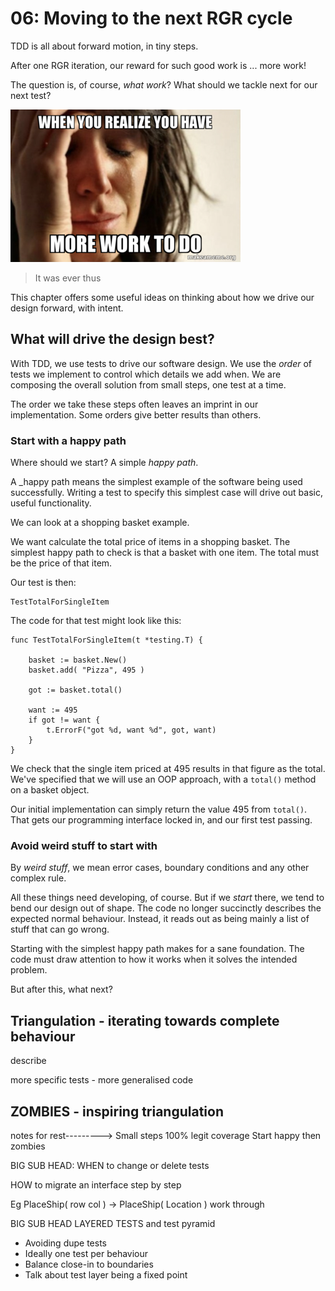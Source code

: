 # 06: Moving to the next RGR cycle

TDD is all about forward motion, in tiny steps.

After one RGR iteration, our reward for such good work is ... more work!

The question is, of course, _what work_? What should we tackle next for our next test?

![Good work gets more work](images/more-work.png)

> It was ever thus

This chapter offers some useful ideas on thinking about how we drive our design forward, with intent.

## What will drive the design best?

With TDD, we use tests to drive our software design. We use the _order_ of tests we implement to control which details we add when. We are composing the overall solution from small steps, one test at a time.

The order we take these steps often leaves an imprint in our implementation. Some orders give better results than others.

### Start with a happy path

Where should we start? A simple _happy path_.

A \_happy path means the simplest example of the software being used successfully. Writing a test to specify this simplest case will drive out basic, useful functionality.

We can look at a shopping basket example.

We want calculate the total price of items in a shopping basket. The simplest happy path to check is that a basket with one item. The total must be the price of that item.

Our test is then:

```
TestTotalForSingleItem
```

The code for that test might look like this:

```golang
func TestTotalForSingleItem(t *testing.T) {

    basket := basket.New()
    basket.add( "Pizza", 495 )

    got := basket.total()

    want := 495
    if got != want {
        t.ErrorF("got %d, want %d", got, want)
    }
}
```

We check that the single item priced at 495 results in that figure as the total. We've specified that we will use an OOP approach, with a `total()` method on a basket object.

Our initial implementation can simply return the value 495 from `total()`. That gets our programming interface locked in, and our first test passing.

### Avoid weird stuff to start with

By _weird stuff_, we mean error cases, boundary conditions and any other complex rule.

All these things need developing, of course. But if we _start_ there, we tend to bend our design out of shape. The code no longer succinctly describes the expected normal behaviour. Instead, it reads out as being mainly a list of stuff that can go wrong.

Starting with the simplest happy path makes for a sane foundation. The code must draw attention to how it works when it solves the intended problem.

But after this, what next?

## Triangulation - iterating towards complete behaviour

describe

more specific tests - more generalised code

## ZOMBIES - inspiring triangulation

notes for rest--------->
Small steps
100% legit coverage
Start happy then zombies

BIG SUB HEAD: WHEN to change or delete tests

HOW to migrate an interface step by step

Eg PlaceShip( row col ) -> PlaceShip( Location ) work through

BIG SUB HEAD LAYERED TESTS and test pyramid

- Avoiding dupe tests
- Ideally one test per behaviour
- Balance close-in to boundaries
- Talk about test layer being a fixed point
